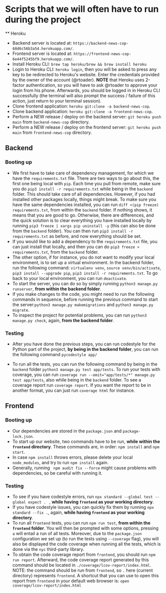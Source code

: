 # Scripts that we will often have to run during the project


** Heroku 
- Backend server is located at: `https://backend-news-cop-68d6c56b3a54.herokuapp.com/`.
- Frontend server is located at: `https://frontend-news-cop-6e44f5245bf9.herokuapp.com/`.
- Install Heroku CLI: `brew tap heroku/brew && brew install heroku`
- Login to Heroku CLI: `heroku login`, then you will be asked to press any key to be redirected to Heroku's website. Enter the credentials provided by the owner of the account (@rtoader). **NOTE** that Heroku uses 2-factor authentication, so you will have to ask @rtoader to approve your login from his phone. Afterwards, you should be logged in in Heroku CLI successfully (the terminal will also prompt the success / failure of this action, just return to your terminal session).
- Clone frontend application: `heroku git:clone -a backend-news-cop`.
- Clone backend application: `heroku git:clone -a frontend-news-cop`.
- Perform a NEW release / deploy on the backend server: `git heroku push main` from `backend-news-cop` directory.
- Perform a NEW release / deploy on the frontend server: `git heroku push main` from `frontend-news-cop` directory.

## Backend

### Booting up

* We first have to take care of dependency management, for which we have the `requirements.txt` file. There are two ways to go about this, the first one being local with `pip`. Each time you pull from remote, make sure you do `pip3 install -r requirements.txt` while being in the `backend` folder. This should take care of all dependencies. However, if you had installed other packages locally, things might break. To make sure you have the same dependencies installed, you can run `diff <(pip freeze) requirements.txt`, from within the `backend` folder. If nothing shows, it means that you are good to go. Otherwise, there are differences, and the quick solution is to clear everything you have installed locally by running `pip3 freeze | xargs pip uninstall -y` (this can also be done from the `backend` folder). You can then run `pip3 install -r requirements.txt` as before, and now everything should be set. 
* If you would like to add a dependency to the `requirements.txt` file, you can just install that locally, and then you can do `pip3 freeze > requirements.txt`, from the `backend` folder.
* The other option, if for instance, you do not want to modify your local environment, is to set up a virtual environment. In the backend folder, run the following command: `virtualenv venv`, `source venv/bin/activate`, `pip3 install --upgrade pip`,  `pip3 install -r requirements.txt`. To go back to your local environment, you can run `deactivate`. 
* To start the server, you can do so by simply running `python3 manage.py runserver`, **from within the backend folder**.
* If you make changes to the code, you might need to run the following commands in sequence, before running the previous command to start the server:`python3 manage.py makemigrations` and `python3 manage.py migrate`.
* To inspect the project for potential problems, you can run `python3 manage.py check`, again, **from the backend folder**. 

### Testing

* After you have done the previous steps, you can run codestyle for the Python part of the project, **by being in the backend folder**, you can run the following command `pycodestyle app/`

* To run all the tests, you can run the following command by being in the `backend` folder `python3 manage.py test app/tests`. To run your tests with coverage, you can run `coverage run --omit="app/tests/*" manage.py test app/tests`, also while being in the `backend` folder. To see a coverage report run `coverage report`. If you want the report to be in another format, you can just run `coverage html` for instance.



## Frontend

### Booting up

* Our dependencies are stored in the `package.json` and `package-lock.json`.
* To start up our website, two commands have to be run, **while within the `frontend` directory**. These commands are, in order: `npm install` and `npm start`. 
* In case `npm install` throws errors, please delete your local `node_modules`, and try to run `npm install` again. 
* Generally, running ` npm audit fix --force` might cause problems with dependencies, so be careful with running it.


### Testing

* To see if you have codestyle errors, run `npx standard --global test --global expect . ` , **while having `frontend` as your working directory**.
* If you have codestyle issues, you can quickly fix them by running `npx standard --fix .`, again, **while having `frontend` as your working directory**.
* To run all `frontend` tests, you can run `npm run test`, **from within the `frontend` folder**. You will then be prompted with some options, pressing `a` will entail a run of all tests. Moreover, due to the `package.json` configuration we set up (to run the tests using `--coverage` flag), you will also be displayed the code coverage when running all the tests, which is done via the `nyc` third-party library. 
* To obtain the code coverage report from `frontend`, you should run `npm run report`. Afterward, the code coverage report generated by this command should be located in `./coverage/lcov-report/index.html`. NOTE: the command should be run from `frontend`, so `.` here (current directory) represents `frontend`. A shortcut that you can use to open this report from `frontend` in your default web browser is: `open coverage/lcov-report/index.html`


